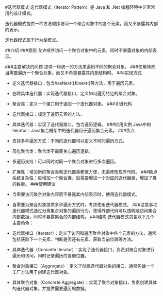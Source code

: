 #迭代器模式
迭代器模式（Iterator Pattern）是 Java 和 .Net 编程环境中非常常用的设计模式。

迭代器模式提供一种方法顺序访问一个聚合对象中的各个元素，而又不暴露其内部的表示。

迭代器模式属于行为型模式。

##介绍
###意图
允许顺序访问一个聚合对象中的元素，同时不暴露对象的内部表示。

###主要解决的问题
提供一种统一的方法来遍历不同的聚合对象。
###使用场景
当需要遍历一个聚合对象，而又不希望暴露其内部结构时。
###实现方式
* 定义迭代器接口：包含hasNext()和next()等方法，用于遍历元素。
* 创建具体迭代器：实现迭代器接口，定义如何遍历特定的聚合对象。
* 聚合类：定义一个接口用于返回一个迭代器对象。
###关键代码
* 迭代器接口：规定了遍历元素的方法。
* 具体迭代器：实现了迭代器接口，包含遍历逻辑。
###应用实例
Java中的Iterator：Java集合框架中的迭代器用于遍历集合元素。
###优点
* 支持多种遍历方式：不同的迭代器可以定义不同的遍历方式。
* 简化聚合类：聚合类不需要关心遍历逻辑。
* 多遍历支持：可以同时对同一个聚合对象进行多次遍历。
* 扩展性：增加新的聚合类和迭代器类都很方便，无需修改现有代码。
###缺点
系统复杂性：每增加一个聚合类，就需要增加一个对应的迭代器类，增加了类的数量。
###使用建议
* 当需要访问聚合对象内容而不暴露其内部表示时，使用迭代器模式。
* 当需要为聚合对象提供多种遍历方式时，考虑使用迭代器模式。
###注意事项
迭代器模式通过分离集合对象的遍历行为，使得外部代码可以透明地访问集合内部数据，同时不暴露集合的内部结构。
###结构
迭代器模式包含以下几个主要角色：

* 迭代器接口（Iterator）：定义了访问和遍历聚合对象中各个元素的方法，通常包括获取下一个元素、判断是否还有元素、获取当前位置等方法。

* 具体迭代器（Concrete Iterator）：实现了迭代器接口，负责对聚合对象进行遍历和访问，同时记录遍历的当前位置。

* 聚合对象接口（Aggregate）：定义了创建迭代器对象的接口，通常包括一个工厂方法用于创建迭代器对象。

* 具体聚合对象（Concrete Aggregate）：实现了聚合对象接口，负责创建具体的迭代器对象，并提供需要遍历的数据。

